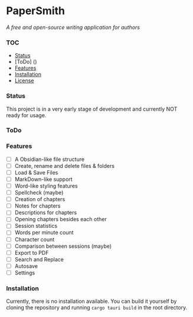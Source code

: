 # PaperSmith

_A free and open-source writing application for authors_


### TOC
- [Status](#status)
- [ToDo] ()
- [Features](#features)
- [Installation](#installation)
- [License](LICENSE)

### Status

This project is in a very early stage of development and currently NOT ready for usage.

### ToDo

### Features

- [ ] A Obsidian-like file structure
- [ ] Create, rename and delete files & folders
- [ ] Load & Save Files
- [ ] MarkDown-like support
- [ ] Word-like styling features
- [ ] Spellcheck (maybe)
- [ ] Creation of chapters
- [ ] Notes for chapters
- [ ] Descriptions for chapters
- [ ] Opening chapters besides each other
- [ ] Session statistics
- [ ] Words per minute count
- [ ] Character count
- [ ] Comparison between sessions (maybe)
- [ ] Export to PDF
- [ ] Search and Replace
- [ ] Autosave
- [ ] Settings

### Installation

Currently, there is no installation available. You can build it yourself by cloning the repository and running `cargo tauri build` in the root directory.